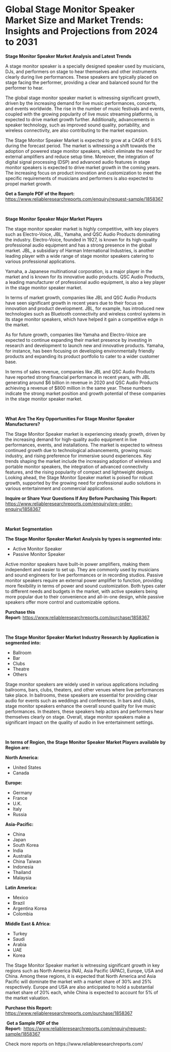 <p><h1>Global Stage Monitor Speaker Market Size and Market Trends: Insights and Projections from 2024 to 2031</h1></p><p><strong>Stage Monitor Speaker Market Analysis and Latest Trends</strong></p>
<p><p>A stage monitor speaker is a specially designed speaker used by musicians, DJs, and performers on stage to hear themselves and other instruments clearly during live performances. These speakers are typically placed on stage facing the performer, providing a clear and balanced sound for the performer to hear.</p><p>The global stage monitor speaker market is witnessing significant growth, driven by the increasing demand for live music performances, concerts, and events worldwide. The rise in the number of music festivals and events, coupled with the growing popularity of live music streaming platforms, is expected to drive market growth further. Additionally, advancements in speaker technology, such as improved sound quality, portability, and wireless connectivity, are also contributing to the market expansion.</p><p>The Stage Monitor Speaker Market is expected to grow at a CAGR of 9.6% during the forecast period. The market is witnessing a shift towards the adoption of powered stage monitor speakers, which eliminate the need for external amplifiers and reduce setup time. Moreover, the integration of digital signal processing (DSP) and advanced audio features in stage monitor speakers is expected to drive market growth in the coming years. The increasing focus on product innovation and customization to meet the specific requirements of musicians and performers is also expected to propel market growth.</p></p>
<p><strong>Get a Sample PDF of the Report:&nbsp;</strong> <a href="https://www.reliableresearchreports.com/enquiry/request-sample/1858367">https://www.reliableresearchreports.com/enquiry/request-sample/1858367</a></p>
<p>&nbsp;</p>
<p><strong>Stage Monitor Speaker Major Market Players</strong></p>
<p><p>The stage monitor speaker market is highly competitive, with key players such as Electro-Voice, JBL, Yamaha, and QSC Audio Products dominating the industry. Electro-Voice, founded in 1927, is known for its high-quality professional audio equipment and has a strong presence in the global market. JBL, a subsidiary of Harman International Industries, is another leading player with a wide range of stage monitor speakers catering to various professional applications.</p><p>Yamaha, a Japanese multinational corporation, is a major player in the market and is known for its innovative audio products. QSC Audio Products, a leading manufacturer of professional audio equipment, is also a key player in the stage monitor speaker market.</p><p>In terms of market growth, companies like JBL and QSC Audio Products have seen significant growth in recent years due to their focus on innovation and product development. JBL, for example, has introduced new technologies such as Bluetooth connectivity and wireless control systems in its stage monitor speakers, which have helped it gain a competitive edge in the market.</p><p>As for future growth, companies like Yamaha and Electro-Voice are expected to continue expanding their market presence by investing in research and development to launch new and innovative products. Yamaha, for instance, has been focusing on developing environmentally friendly products and expanding its product portfolio to cater to a wider customer base.</p><p>In terms of sales revenue, companies like JBL and QSC Audio Products have reported strong financial performance in recent years, with JBL generating around $6 billion in revenue in 2020 and QSC Audio Products achieving a revenue of $800 million in the same year. These numbers indicate the strong market position and growth potential of these companies in the stage monitor speaker market.</p></p>
<p>&nbsp;</p>
<p><strong>What Are The Key Opportunities For Stage Monitor Speaker Manufacturers?</strong></p>
<p><p>The Stage Monitor Speaker market is experiencing steady growth, driven by the increasing demand for high-quality audio equipment in live performances, events, and installations. The market is expected to witness continued growth due to technological advancements, growing music industry, and rising preference for immersive sound experiences. Key trends shaping the market include the increasing adoption of wireless and portable monitor speakers, the integration of advanced connectivity features, and the rising popularity of compact and lightweight designs. Looking ahead, the Stage Monitor Speaker market is poised for robust growth, supported by the growing need for professional audio solutions in various entertainment and commercial applications.</p></p>
<p><strong>Inquire or Share Your Questions If Any Before Purchasing This Report:</strong> <a href="https://www.reliableresearchreports.com/enquiry/pre-order-enquiry/1858367">https://www.reliableresearchreports.com/enquiry/pre-order-enquiry/1858367</a></p>
<p>&nbsp;</p>
<p><strong>Market Segmentation</strong></p>
<p><strong>The Stage Monitor Speaker Market Analysis by types is segmented into:</strong></p>
<p><ul><li>Active Monitor Speaker</li><li>Passive Monitor Speaker</li></ul></p>
<p><p>Active monitor speakers have built-in power amplifiers, making them independent and easier to set up. They are commonly used by musicians and sound engineers for live performances or in recording studios. Passive monitor speakers require an external power amplifier to function, providing more flexibility in terms of power and sound customization. Both types cater to different needs and budgets in the market, with active speakers being more popular due to their convenience and all-in-one design, while passive speakers offer more control and customizable options.</p></p>
<p><strong>Purchase this Report:&nbsp;</strong><a href="https://www.reliableresearchreports.com/purchase/1858367">https://www.reliableresearchreports.com/purchase/1858367</a></p>
<p>&nbsp;</p>
<p><strong>The Stage Monitor Speaker Market Industry Research by Application is segmented into:</strong></p>
<p><ul><li>Ballroom</li><li>Bar</li><li>Clubs</li><li>Theatre</li><li>Others</li></ul></p>
<p><p>Stage monitor speakers are widely used in various applications including ballrooms, bars, clubs, theaters, and other venues where live performances take place. In ballrooms, these speakers are essential for providing clear audio for events such as weddings and conferences. In bars and clubs, stage monitor speakers enhance the overall sound quality for live music performances. In theaters, these speakers help actors and performers hear themselves clearly on stage. Overall, stage monitor speakers make a significant impact on the quality of audio in live entertainment settings.</p></p>
<p>&nbsp;</p>
<p><strong>In terms of Region, the Stage Monitor Speaker Market Players available by Region are:</strong></p>
<p>
    <p> <strong> North America: </strong>
        <ul>
            <li>United States</li>
            <li>Canada</li>
        </ul>
        </p> 
    <p> <strong> Europe: </strong>
        <ul>
            <li>Germany</li>
            <li>France</li>
            <li>U.K.</li>
            <li>Italy</li>
            <li>Russia</li>
        </ul>
        </p> 
    <p> <strong> Asia-Pacific: </strong>
        <ul>
            <li>China</li>
            <li>Japan</li>
            <li>South Korea</li>
            <li>India</li>
            <li>Australia</li>
            <li>China Taiwan</li>
            <li>Indonesia</li>
            <li>Thailand</li>
            <li>Malaysia</li>
        </ul>
        </p> 
    <p> <strong> Latin America: </strong>
        <ul>
            <li>Mexico</li>
            <li>Brazil</li>
            <li>Argentina Korea</li>
            <li>Colombia</li>
        </ul>
        </p> 
    <p> <strong> Middle East & Africa: </strong>
        <ul>
            <li>Turkey</li>
            <li>Saudi</li>
            <li>Arabia</li>
            <li>UAE</li>
            <li>Korea</li>
        </ul>
    </p>
    </p>
<p><p>The Stage Monitor Speaker market is witnessing significant growth in key regions such as North America (NA), Asia Pacific (APAC), Europe, USA and China. Among these regions, it is expected that North America and Asia Pacific will dominate the market with a market share of 30% and 25% respectively. Europe and USA are also anticipated to hold a substantial market share of 20% each, while China is expected to account for 5% of the market valuation.</p></p>
<p><strong>Purchase this Report: </strong><a href="https://www.reliableresearchreports.com/purchase/1858367">https://www.reliableresearchreports.com/purchase/1858367</a></p>
<p>&nbsp;<strong>Get a Sample PDF of the Report:&nbsp;&nbsp;</strong><a href="https://www.reliableresearchreports.com/enquiry/request-sample/1858367">https://www.reliableresearchreports.com/enquiry/request-sample/1858367</a></p>
<p><strong></strong></p>
<p>Check more reports on https://www.reliableresearchreports.com/</p>